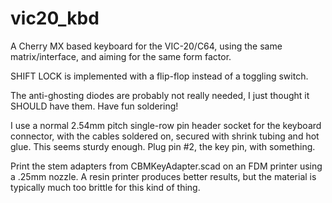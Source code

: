 # vic20_kbd
A Cherry MX based keyboard for the VIC-20/C64, using the same matrix/interface, and aiming for the same form factor.

SHIFT LOCK is implemented with a flip-flop instead of a toggling switch.

The anti-ghosting diodes are probably not really needed, I just thought it SHOULD have them. Have fun soldering!

I use a normal 2.54mm pitch single-row pin header socket for the keyboard connector, with the cables soldered on, secured with shrink tubing and hot glue. This seems sturdy enough. Plug pin #2, the key pin, with something.

Print the stem adapters from CBMKeyAdapter.scad on an FDM printer using a .25mm nozzle. A resin printer produces better results, but the material is typically much too brittle for this kind of thing.
